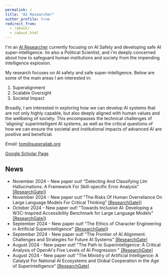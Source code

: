 ```yaml
---
permalink: /
title: "AI Researcher"
author_profile: true
redirect_from: 
  - /about/
  - /about.html
---
```


I'm an [AI Researcher](https://www.linkedin.com/in/ai-researcher/) currently focusing on AI Safety and developing safe AI super-intelligence. Im also a Political Scientist, and i'm deeply concerned about how to safeguard human institutions and society from the impending intelligence explosion. 

My research focuses on AI safety and safe super-intelligence. Below are some of the main areas I am interested in:

1. Superalignment
2. Scalable Oversight
3. Societal Impact

Broadly, I am interested in exploring how we can develop AI systems that are not only highly capable, but also deeply aligned with human values and the wellbeing of society. This encompasses the technical challenges of 'aligning' superintelligent AI systems, as well as the critical questions of how we can ensure the societal and institutional impacts of advanced AI are positive and beneficial.

*Email:* tom@superailab.org

[Google Scholar Page](https://scholar.google.com/citations?user=ZUEwQFkAAAAJ=en)

## News
* November 2024 - New paper out! "Detecting And Classifying Llm Hallucinations: A Framework For Skill-specific Error Analysis"  [[ResearchGate]](https://www.researchgate.net/publication/386140108_Detecting_And_Classifying_Llm_Hallucinations_A_Framework_For_Skill-specific_Error_Analysis))
* November 2024 - New paper out! "The Risks Of Human Overreliance On Large Language Models For Critical Thinking" [[ResearchGate]](https://www.researchgate.net/publication/385743952_The_Risks_Of_Human_Overreliance_On_Large_Language_Models_For_Critical_Thinking))
* October 2024 - New paper out! "Towards Inclusive AI: Developing a W3C-Inspired Accessibility Benchmark for Large Language Models" [[ResearchGate]](https://www.researchgate.net/publication/384662444_Towards_Inclusive_AI_Developing_a_W3C-Inspired_Accessibility_Benchmark_for_Large_Language_Models))
* September 2024 - New paper out! "The Ethics of Character Engineering in Artificial Superintelligence" [[ResearchGate]](https://www.researchgate.net/publication/384066454_The_Ethics_of_Character_Engineering_in_Artificial_Superintelligence))
* September 2024 - New paper out! "The Frontier of AI Alignment: Challenges and Strategies for Future AI Systems" [[ResearchGate]](https://www.researchgate.net/publication/383697750_The_Frontier_of_AI_Alignment_Challenges_and_Strategies_for_Future_AI_Systems)
* August 2024 - New paper out! "The Path to Superintelligence: A Critical Analysis of OpenAI's Five Levels of AI Progression " [[ResearchGate]](https://www.researchgate.net/publication/383395776_The_Path_to_Superintelligence_A_Critical_Analysis_of_OpenAI's_Five_Levels_of_AI_Progression)
* August 2024 - New paper out! "The Ministry of Artificial Intelligence: A Catalyst For National AI Ecosystems and Global Cooperation in the Age of Superintelligence" [[ResearchGate]](https://www.researchgate.net/publication/383145922_The_Ministry_of_Artificial_Intelligence_A_Catalyst_For_National_AI_Ecosystems_and_Global_Cooperation_in_the_Age_of_Superintelligence)
